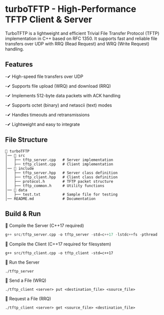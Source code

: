 # turboTFTP - High-Performance TFTP Client & Server

 TurboTFTP is a lightweight and efficient Trivial File Transfer Protocol (TFTP) implementation in C++ based on RFC 1350. It supports fast and reliable file transfers over UDP with RRQ (Read Request) and WRQ (Write Request) handling.

## Features

-✔ High-speed file transfers over UDP

-✔ Supports file upload (WRQ) and download (RRQ)

-✔ Implements 512-byte data packets with ACK handling

-✔ Supports octet (binary) and netascii (text) modes

-✔ Handles timeouts and retransmissions

-✔ Lightweight and easy to integrate

## File Structure
```
📂 turboTFTP
│── 📂 src
│   ├── tftp_server.cpp   # Server implementation
│   ├── tftp_client.cpp   # Client implementation
│── 📂 include
│   ├── tftp_server.hpp   # Server class definition
│   ├── tftp_client.hpp   # Client class definition
│   ├── protocol.h        # TFTP packet structure
│   ├── tftp_common.h     # Utility functions
│── 📂 data
│   ├── test.txt          # Sample file for testing
│── README.md             # Documentation
```
## Build & Run

🔹 Compile the Server (C++17 required)
```cpp
g++ src/tftp_server.cpp -o tftp_server -std=c++17 -lstdc++fs -pthread
```
🔹 Compile the Client (C++17 required for filesystem)
```
g++ src/tftp_client.cpp -o tftp_client -std=c++17
```
🔹 Run the Server
```
./tftp_server
```
🔹 Send a File (WRQ)
```
./tftp_client <server> put <destination_file> <source_file>
```
🔹 Request a File (RRQ)
```
./tftp_client <server> get <source_file> <destination_file>
```

